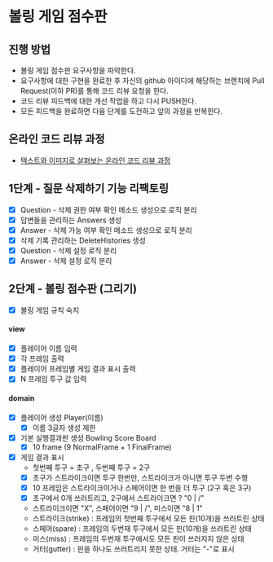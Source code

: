 # 볼링 게임 점수판
## 진행 방법
* 볼링 게임 점수판 요구사항을 파악한다.
* 요구사항에 대한 구현을 완료한 후 자신의 github 아이디에 해당하는 브랜치에 Pull Request(이하 PR)를 통해 코드 리뷰 요청을 한다.
* 코드 리뷰 피드백에 대한 개선 작업을 하고 다시 PUSH한다.
* 모든 피드백을 완료하면 다음 단계를 도전하고 앞의 과정을 반복한다.

## 온라인 코드 리뷰 과정
* [텍스트와 이미지로 살펴보는 온라인 코드 리뷰 과정](https://github.com/next-step/nextstep-docs/tree/master/codereview)

## 1단계 - 질문 삭제하기 기능 리팩토링
* [X] Question - 삭제 권한 여부 확인 메소드 생성으로 로직 분리
* [X] 답변들을 관리하는 Answers 생성 
* [X] Answer - 삭제 가능 여부 확인 메소드 생성으로 로직 분리
* [X] 삭제 기록 관리하는 DeleteHistories 생성 
* [X] Question - 삭제 설정 로직 분리 
* [X] Answer - 삭제 설정 로직 분리 

## 2단계 - 볼링 점수판 (그리기)
* [X] 볼링 게임 규칙 숙지

#### view 
* [X] 플레이어 이름 입력 
* [X] 각 프레임 출력
* [X] 플레이어 프레임별 게임 결과 표시 출력
* [X] N 프레임 투구 값 입력

#### domain 
* [X] 플레이어 생성 Player(이름)
    * [X] 이름 3글자 생성 제한
    
* [X] 기본 실행결과판 생성 Bowling Score Board
    * [X] 10 frame (9 NormalFrame + 1 FinalFrame)
    
* [X] 게임 결과 표시
    * 첫번째 투구 = 초구 , 두번째 투구 = 2구
    * [X] 초구가 스트라이크이면 투구 한번만, 스트라이크가 아니면 투구 두번 수행
    * [X] 10 프레임은 스트라이크이거나 스페어이면 한 번을 더 투구 (2구 혹은 3구)
    * [X] 초구에서 0개 쓰러트리고, 2구에서 스트라이크면 ? "0 | /" 
    * 스트라이크이면 "X", 스페어이면 "9 | /", 미스이면 "8 | 1"
    * 스트라이크(strike) : 프레임의 첫번째 투구에서 모든 핀(10개)을 쓰러트린 상태
    * 스페어(spare) : 프레임의 두번재 투구에서 모든 핀(10개)을 쓰러트린 상태
    * 미스(miss) : 프레임의 두번재 투구에서도 모든 핀이 쓰러지지 않은 상태
    * 거터(gutter) : 핀을 하나도 쓰러트리지 못한 상태. 거터는 "-"로 표시